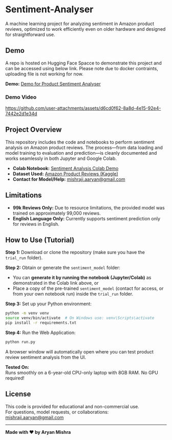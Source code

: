 # Sentiment-Analyser

A machine learning project for analyzing sentiment in Amazon product reviews, optimized to work efficiently even on older hardware and designed for straightforward use.

## Demo
A repo is hosted on Hugging Face Spacce to demonstrate this project and can be accessed using below link. Please note due to docker contraints, uploading file is not working for now.

**Demo:** [Demo for Product Sentiment Analyser](https://huggingface.co/spaces/mishrajiaryan/product_sentiment_analysis)
### Demo Video

https://github.com/user-attachments/assets/d6cd0f62-8a8d-4e15-92e4-7442e2d1e34d

## Project Overview

This repository includes the code and notebooks to perform sentiment analysis on Amazon product reviews. The process—from data loading and model training to evaluation and prediction—is cleanly documented and works seamlessly in both Jupyter and Google Colab.

- **Colab Notebook:** [Sentiment Analysis Colab Demo](https://colab.research.google.com/drive/1hk_MxyMzxs1bBtyk7s8xYMEwex-inF-s?usp=sharing)
- **Dataset Used:** [Amazon Product Reviews (Kaggle)](https://www.kaggle.com/datasets/arhamrumi/amazon-product-reviews)
- **Contact for Model/Help:** mishraji.aaryan@gmail.com

## Limitations

- **99k Reviews Only:** Due to resource limitations, the provided model was trained on approximately 99,000 reviews.
- **English Language Only:** Currently supports sentiment prediction only for reviews in English.

## How to Use (Tutorial)

**Step 1:** Download or clone the repository (make sure you have the `trial_run` folder).

**Step 2:** Obtain or generate the `sentiment_model` folder:
- You can **generate it by running the notebook (Jupyter/Colab)** as demonstrated in the Colab link above, or
- Place a copy of the pre-trained `sentiment_model` (contact for access, or from your own notebook run) inside the `trial_run` folder.

**Step 3:** Set up your Python environment:
```bash
python -m venv venv
source venv/bin/activate  # On Windows use: venv\Scripts\activate
pip install -r requirements.txt
```

**Step 4:** Run the Web Application:
```bash
python run.py
```
A browser window will automatically open where you can test product review sentiment analysis from the UI.

**Tested On:**  
Runs smoothly on a 6-year-old CPU-only laptop with 8GB RAM. No GPU required!


## License

This code is provided for educational and non-commercial use.  
For questions, model requests, or collaborations: [mishraji.aaryan@gmail.com](mailto:mishraji.aaryan@gmail.com)

---

**Made with ❤️ by Aryan Mishra**
